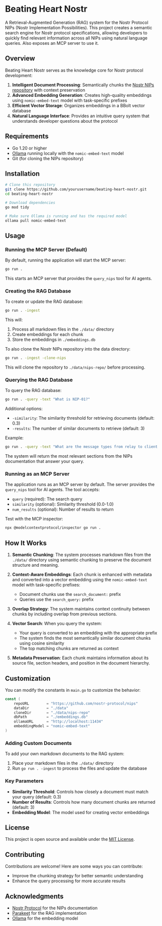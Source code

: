 # Beating Heart Nostr

A Retrieval-Augmented Generation (RAG) system for the Nostr Protocol NIPs (Nostr Implementation Possibilities). This project creates a semantic search engine for Nostr protocol specifications, allowing developers to quickly find relevant information across all NIPs using natural language queries. Also exposes an MCP server to use it.

## Overview

Beating Heart Nostr serves as the knowledge core for Nostr protocol development:

1. **Intelligent Document Processing**: Semantically chunks the [Nostr NIPs repository](https://github.com/nostr-protocol/nips) with context preservation
2. **Advanced Embedding Generation**: Creates high-quality embeddings using `nomic-embed-text` model with task-specific prefixes
3. **Efficient Vector Storage**: Organizes embeddings in a BBolt vector database
4. **Natural Language Interface**: Provides an intuitive query system that understands developer questions about the protocol

## Requirements

- Go 1.20 or higher
- [Ollama](https://ollama.ai/) running locally with the `nomic-embed-text` model
- Git (for cloning the NIPs repository)

## Installation

```bash
# Clone this repository
git clone https://github.com/yourusername/beating-heart-nostr.git
cd beating-heart-nostr

# Download dependencies
go mod tidy

# Make sure Ollama is running and has the required model
ollama pull nomic-embed-text
```

## Usage

### Running the MCP Server (Default)

By default, running the application will start the MCP server:

```bash
go run .
```

This starts an MCP server that provides the `query_nips` tool for AI agents.

### Creating the RAG Database

To create or update the RAG database:

```bash
go run . -ingest
```

This will:
1. Process all markdown files in the `./data/` directory
2. Create embeddings for each chunk
3. Store the embeddings in `./embeddings.db`

To also clone the Nostr NIPs repository into the data directory:

```bash
go run . -ingest -clone-nips
```

This will clone the repository to `./data/nips-repo/` before processing.

### Querying the RAG Database

To query the RAG database:

```bash
go run . -query -text "What is NIP-01?"
```

Additional options:
- `-similarity`: The similarity threshold for retrieving documents (default: 0.3)
- `-results`: The number of similar documents to retrieve (default: 3)

Example:
```bash
go run . -query -text "What are the message types from relay to client in NIP-01?" -results 5 -similarity 0.25
```

The system will return the most relevant sections from the NIPs documentation that answer your query.

### Running as an MCP Server

The application runs as an MCP server by default. The server provides the `query_nips` tool for AI agents. The tool accepts:
- `query` (required): The search query
- `similarity` (optional): Similarity threshold (0.0-1.0)
- `num_results` (optional): Number of results to return

Test with the MCP inspector:
```bash
npx @modelcontextprotocol/inspector go run .
```

## How It Works

1. **Semantic Chunking**: The system processes markdown files from the `./data/` directory using semantic chunking to preserve the document structure and meaning.

2. **Context-Aware Embeddings**: Each chunk is enhanced with metadata and converted into a vector embedding using the `nomic-embed-text` model with task-specific prefixes:
   - Document chunks use the `search_document:` prefix
   - Queries use the `search_query:` prefix

3. **Overlap Strategy**: The system maintains context continuity between chunks by including overlap from previous sections.

4. **Vector Search**: When you query the system:
   - Your query is converted to an embedding with the appropriate prefix
   - The system finds the most semantically similar document chunks using cosine similarity
   - The top matching chunks are returned as context

5. **Metadata Preservation**: Each chunk maintains information about its source file, section headers, and position in the document hierarchy.

## Customization

You can modify the constants in `main.go` to customize the behavior:

```go
const (
    repoURL        = "https://github.com/nostr-protocol/nips"
    dataDir        = "./data"
    cloneDir       = "./data/nips-repo"
    dbPath         = "./embeddings.db"
    ollamaURL      = "http://localhost:11434"
    embeddingModel = "nomic-embed-text"
)
```

### Adding Custom Documents

To add your own markdown documents to the RAG system:

1. Place your markdown files in the `./data/` directory
2. Run `go run . -ingest` to process the files and update the database

### Key Parameters

- **Similarity Threshold**: Controls how closely a document must match your query (default: 0.3)
- **Number of Results**: Controls how many document chunks are returned (default: 3)
- **Embedding Model**: The model used for creating vector embeddings

## License

This project is open source and available under the [MIT License](LICENSE).

## Contributing

Contributions are welcome! Here are some ways you can contribute:

- Improve the chunking strategy for better semantic understanding
- Enhance the query processing for more accurate results

## Acknowledgments

- [Nostr Protocol](https://github.com/nostr-protocol/nips) for the NIPs documentation
- [Parakeet](https://github.com/parakeet-nest/parakeet) for the RAG implementation
- [Ollama](https://ollama.ai/) for the embedding model
